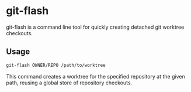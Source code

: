# git-flash

git-flash is a command line tool for quickly creating detached git worktree checkouts.

## Usage

```bash
git-flash OWNER/REPO /path/to/worktree
```

This command creates a worktree for the specified repository at the given path,
reusing a global store of repository checkouts.
